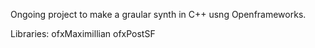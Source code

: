 Ongoing project to make a graular synth in C++ usng Openframeworks. 

Libraries: ofxMaximillian ofxPostSF
